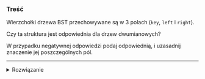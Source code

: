 ### Treść
Wierzchołki drzewa BST przechowywane są w 3 polach (`key`, `left` i `right`).

Czy ta struktura jest odpowiednia dla drzew dwumianowych?

W przypadku negatywnej odpowiedzi podaj odpowiednią, i uzasadnij znaczenie jej poszczególnych pól.

------
<details><summary>Rozwiązanie</summary>
<p>
    
Odpowiedź: **NIE**

W dwumianie Newtona wierzchołek może mieć > 2 dzieci, stąd zamiast pól `left` i `right` ojciec ma wskaźnik na pierwszego syna(najbardziej na lewo).

Dodatkowko każdy syn ma wskaźnik na następny element rodzeństwa - powstaje lista cykliczna synów danego wierzchołka.

Wierzchołki zawierają 3 pola (`key`, `firstSon`, `nextSibling`)

#### Komentarz do zadania
Ta odpowiedź jest zgodna z naszym wykładem, według niektórych źródeł(np. Cormen) **każdy** wierzchołek drzewa dwumianowego zawiera dodatkowo wskaźnik na ojca. Zapewne wynika to z faktu, że w naszej implementacji Drzew Dwumianowych nie korzystamy z operacji `decreasekey`.
